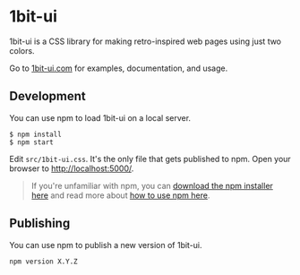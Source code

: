 # 1bit-ui

1bit-ui is a CSS library for making retro-inspired web pages using just two colors.

Go to [1bit-ui.com](https://1bit-ui.com) for examples, documentation, and usage.

## Development

You can use npm to load 1bit-ui on a local server.

```
$ npm install
$ npm start
```

Edit `src/1bit-ui.css`. It's the only file that gets published to npm. Open your browser to <http://localhost:5000/>.

> If you're unfamiliar with npm, you can [download the npm installer here](https://www.npmjs.com/get-npm) and read more about [how to use npm here](https://docs.npmjs.com/about-npm/).

## Publishing

You can use npm to publish a new version of 1bit-ui.

```
npm version X.Y.Z
```
